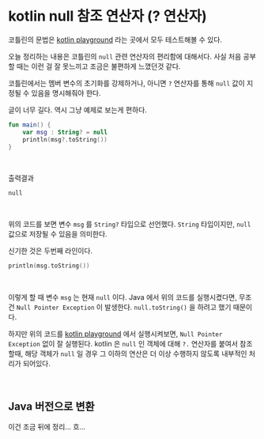 # kotlin null 참조 연산자 (? 연산자)

코틀린의 문법은 [kotlin playground](https://play.kotlinlang.org/) 라는 곳에서 모두 테스트해볼 수 있다.<br>

오늘 정리하는 내용은 코틀린의 `null` 관련 연산자의 편리함에 대해서다. 사실 처음 공부할 때는 이런 걸 잘 못느끼고 조금은 불편하게 느꼈던것 같다.<br>

코틀린에서는 멤버 변수의 초기화를 강제하거나, 아니면 `?` 연산자를 통해 `null` 값이 지정될 수 있음을 명시해줘야 한다.<br>

글이 너무 길다. 역시 그냥 예제로 보는게 편하다.<br>

```kotlin
fun main() {
    var msg : String? = null
    println(msg?.toString())
}
```

<br>

출력결과

```plain
null
```

<br>

위의 코드를 보면 변수 `msg` 를 `String?` 타입으로 선언했다. `String` 타입이지만, `null` 값으로 저장될 수 있음을 의미한다.<br>

신기한 것은 두번째 라인이다.<br>

```kotlin
println(msg.toString())
```

<br>

이렇게 할 때 변수 `msg` 는 현재 `null` 이다. Java 에서 위의 코드를 실행시켰다면, 무조건 `Null Pointer Exception` 이 발생한다. `null.toString()` 을 하려고 했기 때문이다.<br>

하지만 위의 코드를 [kotlin playground](https://play.kotlinlang.org/) 에서 실행시켜보면, `Null Pointer Exception` 없이 잘 실행된다. kotlin 은 `null` 인 객체에 대해 `?.` 연산자를 붙여서 참조할때, 해당 객체가 `null` 일 경우 그 이하의 연산은 더 이상 수행하지 않도록 내부적인 처리가 되어있다.<br>

<br>

## Java 버전으로 변환

이건 조금 뒤에 정리... 흐...